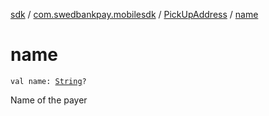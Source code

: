 [sdk](../../index.md) / [com.swedbankpay.mobilesdk](../index.md) / [PickUpAddress](index.md) / [name](./name.md)

# name

`val name: `[`String`](https://kotlinlang.org/api/latest/jvm/stdlib/kotlin/-string/index.html)`?`

Name of the payer

